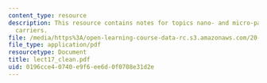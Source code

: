 ```yaml
---
content_type: resource
description: This resource contains notes for topics nano- and micro-particle drug
  carriers.
file: /media/https%3A/open-learning-course-data-rc.s3.amazonaws.com/20-462j-molecular-principles-of-biomaterials-spring-2006/0196cce40740e9f6ee6d0f0708e31d2e_lect17_clean.pdf
file_type: application/pdf
resourcetype: Document
title: lect17_clean.pdf
uid: 0196cce4-0740-e9f6-ee6d-0f0708e31d2e
---
```

